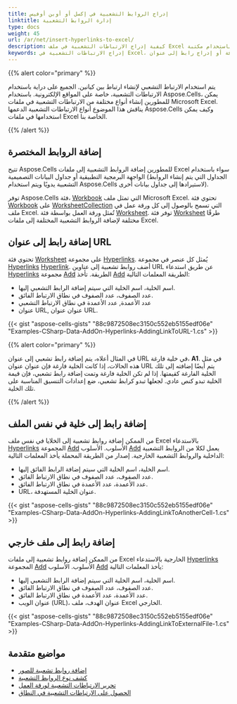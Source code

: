 ```yaml
---
title: إدراج الروابط التشعبية في إكسل أو أوبن أوفيس
linktitle: إدارة الروابط التشعبية
type: docs
weight: 45
url: /ar/net/insert-hyperlinks-to-excel/
description: كيفية إدراج الارتباطات التشعبية في ملف Excel باستخدام مكتبة Aspose.Cells دون MS Excel.
keywords: إدراج الارتباطات التشعبية في Excel، إضافة أو إدراج الارتباطات، إضافة أو إدراج رابط إلى عنوان URL، إضافة أو إدراج رابط إلى خلية، إضافة رابط إلى ملف خارجي
---
```


{{% alert color="primary" %}} 

يتم استخدام الارتباط التشعبي لإنشاء ارتباط بين كيانين. الجميع على دراية باستخدام الارتباطات التشعبية، خاصة على المواقع الإلكترونية.
باستخدام Aspose.Cells، يمكن للمطورين إنشاء أنواع مختلفة من الارتباطات التشعبية في ملفات Microsoft Excel. يناقش هذا الموضوع أنواع الارتباطات التشعبية الدعمها Aspose.Cells وكيف يمكن استخدامها في ملفات Excel الخاصة بنا.

{{% /alert %}} 
## **إضافة الروابط المختصرة**
تتيح Aspose.Cells للمطورين إضافة الروابط التشعبية إلى ملفات Excel سواء باستخدام الواجهة البرمجية التطبيقية أو جداول البيانات التصميمية (الجداول التي يتم إنشاء الروابط التشعبية يدويًا ويتم استخدام Aspose.Cells لاستيرادها إلى جداول بيانات أخرى).

توفر Aspose.Cells فئة، [Workbook](https://reference.aspose.com/cells/net/aspose.cells/workbook) التي تمثل ملف Microsoft Excel. تحتوي فئة [Workbook](https://reference.aspose.com/cells/net/aspose.cells/workbook) على [WorksheetCollection](https://reference.aspose.com/cells/net/aspose.cells/worksheetcollection) التي تسمح بالوصول إلى كل ورقة عمل في ملف Excel. تُمثل ورقة العمل بواسطة فئة [Worksheet](https://reference.aspose.com/cells/net/aspose.cells/worksheet). توفر فئة [Worksheet](https://reference.aspose.com/cells/net/aspose.cells/worksheet) طرقًا مختلفة لإضافة الروابط التشعبية المختلفة إلى ملفات Excel.
## **إضافة رابط إلى عنوان URL**
تحتوي فئة [Worksheet](https://reference.aspose.com/cells/net/aspose.cells/worksheet) على مجموعة [Hyperlinks](https://reference.aspose.com/cells/net/aspose.cells/worksheet/properties/hyperlinks). يُمثل كل عنصر في مجموعة [Hyperlinks](https://reference.aspose.com/cells/net/aspose.cells/worksheet/properties/hyperlinks) [Hyperlink](https://reference.aspose.com/cells/net/aspose.cells/hyperlink). أضف روابط تشعبية إلى عناوين URL عن طريق استدعاء [Hyperlinks](https://reference.aspose.com/cells/net/aspose.cells/hyperlinkcollection) مجموعة [Add](https://reference.aspose.com/cells/net/aspose.cells/hyperlinkcollection/methods/add/index) الطريقة. تأخذ [Add](https://reference.aspose.com/cells/net/aspose.cells/hyperlinkcollection/methods/add/index) الطريقة المعلمات التالية:

- اسم الخلية، اسم الخلية التي سيتم إضافة الرابط التشعبي إليها.
- عدد الصفوف، عدد الصفوف في نطاق الارتباط الفائق.
- عدد الأعمدة, عدد الأعمدة في نطاق الارتباط التشعبي
- عنوان URL, عنوان عنوان URL.



{{< gist "aspose-cells-gists" "88c9872508ec3150c552eb5155edf06e" "Examples-CSharp-Data-AddOn-Hyperlinks-AddingLinkToURL-1.cs" >}}

{{% alert color="primary" %}} 

في المثال أعلاه، يتم إضافة رابط تشعبي إلى عنوان URL في خلية فارغة، **A1**. في مثل هذه الحالات، إذا كانت الخلية فارغة فإن عنوان عنوان URL يتم أيضًا إضافته إلى تلك الخلية الفارغة كقيمتها. إذا لم تكن الخلية فارغة وتمت إضافة رابط تشعبي، فإن قيمة الخلية تبدو كنص عادي. لجعلها تبدو كرابط تشعبي، ضع إعدادات التنسيق المناسبة على تلك الخلية.

{{% /alert %}} 
## **إضافة رابط إلى خلية في نفس الملف**
من الممكن إضافة روابط تشعبية إلى الخلايا في نفس ملف Excel بالاستدعاء [Hyperlinks](https://reference.aspose.com/cells/net/aspose.cells/hyperlinkcollection) المجموعة [Add](https://reference.aspose.com/cells/net/aspose.cells/hyperlinkcollection/methods/add/index) الأسلوب. الأسلوب [Add](https://reference.aspose.com/cells/net/aspose.cells/hyperlinkcollection/methods/add/index) يعمل لكلا من الروابط التشعبية الداخلية والروابط التشعبية الخارجية. إصدار من الطريقة المحملة يأخذ المعلمات التالية:

- اسم الخلية، اسم الخلية التي سيتم إضافة الرابط الفائق إليها.
- عدد الصفوف، عدد الصفوف في نطاق الارتباط الفائق.
- عدد الأعمدة، عدد الأعمدة في نطاق الارتباط الفائق.
- URL، عنوان الخلية المستهدفة.



{{< gist "aspose-cells-gists" "88c9872508ec3150c552eb5155edf06e" "Examples-CSharp-Data-AddOn-Hyperlinks-AddingLinkToAnotherCell-1.cs" >}}
## **إضافة رابط إلى ملف خارجي**
من الممكن إضافة روابط تشعبية إلى ملفات Excel الخارجية بالاستدعاء [Hyperlinks](https://reference.aspose.com/cells/net/aspose.cells/hyperlinkcollection) المجموعة [Add](https://reference.aspose.com/cells/net/aspose.cells/hyperlinkcollection/methods/add/index) الأسلوب. الأسلوب [Add](https://reference.aspose.com/cells/net/aspose.cells/hyperlinkcollection/methods/add/index) يأخذ المعلمات التالية:

- اسم الخلية، اسم الخلية التي سيتم إضافة الرابط التشعبي إليها.
- عدد الصفوف، عدد الصفوف في نطاق الارتباط الفائق.
- عدد الأعمدة، عدد الأعمدة في نطاق الارتباط الفائق.
- عنوان الويب (URL)، عنوان الهدف، ملف Excel الخارجي.



{{< gist "aspose-cells-gists" "88c9872508ec3150c552eb5155edf06e" "Examples-CSharp-Data-AddOn-Hyperlinks-AddingLinkToExternalFile-1.cs" >}}

## **مواضيع متقدمة**
- [إضافة روابط تشعبية للصور](/cells/ar/net/add-image-hyperlinks/)
- [كشف نوع الروابط التشعبية](/cells/ar/net/detect-hyperlink-type/)
- [تحرير الارتباطات التشعبية لورقة العمل](/cells/ar/net/editing-hyperlinks-of-worksheet/)
- [الحصول على الارتباطات التشعبية في النطاق](/cells/ar/net/get-hyperlinks-in-range/)


